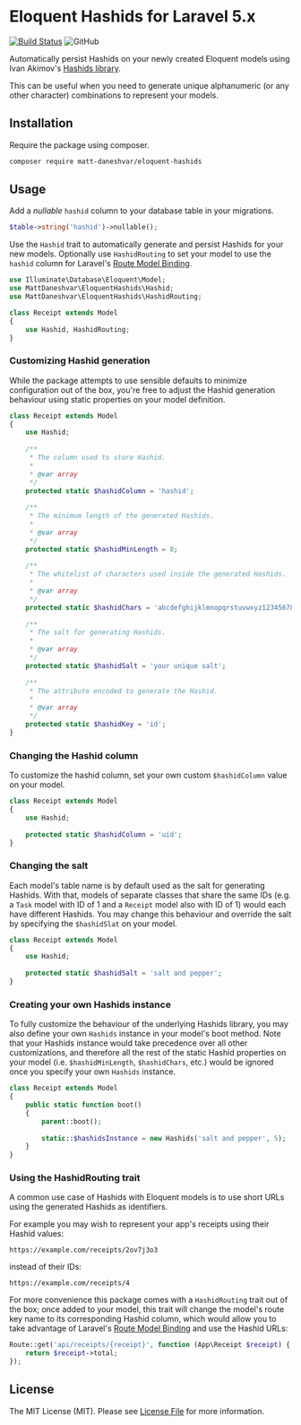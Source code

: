 # Eloquent Hashids for Laravel 5.x
[![Build Status](https://travis-ci.org/matt-daneshvar/eloquent-hashids.svg?branch=master)](https://travis-ci.org/matt-daneshvar/eloquent-hashids)
![GitHub](https://img.shields.io/github/license/matt-daneshvar/eloquent-hashids.svg)

Automatically persist Hashids on your newly created Eloquent models 
using Ivan Akimov's [Hashids library](https://github.com/ivanakimov/hashids.php).

This can be useful when you need to generate unique alphanumeric (or any other character) combinations 
to represent your models.

## Installation

Require the package using composer.

```bash
composer require matt-daneshvar/eloquent-hashids
```

## Usage
Add a *nullable* `hashid` column to your database table in your migrations. 
```php
$table->string('hashid')->nullable();
```

Use the `Hashid` trait to automatically generate and persist Hashids for your new models.
Optionally use `HashidRouting` to set your model to use the `hashid` column for 
Laravel's [Route Model Binding](https://laravel.com/docs/routing#route-model-binding). 

```php
use Illuminate\Database\Eloquent\Model;
use MattDaneshvar\EloquentHashids\Hashid;
use MattDaneshvar\EloquentHashids\HashidRouting;

class Receipt extends Model
{
    use Hashid, HashidRouting;
}
```

### Customizing Hashid generation
While the package attempts to use sensible defaults to minimize configuration out of the box, 
you're free to adjust the Hashid generation behaviour using static properties on your model definition.
```php
class Receipt extends Model
{
    use Hashid;
    
    /**
     * The column used to store Hashid.
     *
     * @var array
     */
    protected static $hashidColumn = 'hashid';
    
    /**
     * The minimum length of the generated Hashids.
     *
     * @var array
     */
    protected static $hashidMinLength = 8;
    
    /**
     * The whitelist of characters used inside the generated Hashids.
     *
     * @var array
     */
    protected static $hashidChars = 'abcdefghijklmnopqrstuvwxyz1234567890';
    
    /**
     * The salt for generating Hashids.
     *
     * @var array
     */
    protected static $hashidSalt = 'your unique salt';
    
    /**
     * The attribute encoded to generate the Hashid.
     *
     * @var array
     */
    protected static $hashidKey = 'id';
}
```

### Changing the Hashid column
To customize the hashid column, set your own custom `$hashidColumn` value on your model.
```php
class Receipt extends Model
{
    use Hashid;
    
    protected static $hashidColumn = 'uid';
}
```

### Changing the salt
Each model's table name is by default used as the salt for generating Hashids.
With that, models of separate classes that share the same IDs 
(e.g. a `Task` model with ID of 1 and a `Receipt` model also with ID of 1) would each have different Hashids.
You may change this behaviour and override the salt by specifying the `$hashidSlat` on your model.
 ```php
 class Receipt extends Model
 {
     use Hashid;
     
     protected static $hashidSalt = 'salt and pepper';
 }
 ```

### Creating your own Hashids instance
To fully customize the behaviour of the underlying Hashids library, 
you may also define your own `Hashids` instance in your model's boot method. 
Note that your Hashids instance would take precedence over 
all other customizations, and therefore all the rest of the static Hashid properties on your model 
(i.e. `$hashidMinLength`, `$hashidChars`, etc.)
would be ignored once you specify your own `Hashids` instance. 
```php
class Receipt extends Model
{
    public static function boot()
    {
        parent::boot();
    
        static::$hashidsInstance = new Hashids('salt and pepper', 5);
    }
}
```

### Using the HashidRouting trait
A common use case of Hashids with Eloquent models 
is to use short URLs using the generated Hashids as identifiers.

For example you may wish to represent your app's receipts using their Hashid values:
```
https://example.com/receipts/2ov7j3o3
```
instead of their IDs:
```
https://example.com/receipts/4
```

For more convenience this package comes with a `HashidRouting` trait out of the box; once added to your model, 
this trait will change the model's route key name to its corresponding Hashid column,
which would allow you to take advantage of 
Laravel's [Route Model Binding](https://laravel.com/docs/routing#route-model-binding)
and use the Hashid URLs:
```php
Route::get('api/receipts/{receipt}', function (App\Receipt $receipt) {
    return $receipt->total;
});
```

## License
The MIT License (MIT). Please see [License File](LICENSE.md) for more information.
